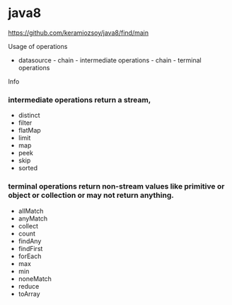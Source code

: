 # java8

 
https://github.com/keramiozsoy/java8/find/main


 Usage of operations

 - datasource - chain - intermediate operations - chain - terminal operations

 Info

 ### intermediate operations return a stream,

 * distinct 
 * filter
 * flatMap
 * limit
 * map
 * peek
 * skip
 * sorted

  ### terminal operations return non-stream values like primitive or object or collection or may not return anything.

 * allMatch
 * anyMatch
 * collect
 * count
 * findAny
 * findFirst
 * forEach
 * max
 * min
 * noneMatch
 * reduce
 * toArray
